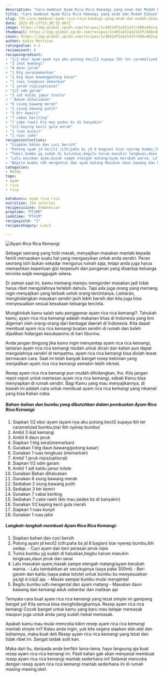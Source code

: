 ```yaml
---
description: "Cara membuat Ayam Rica Rica Kemangi yang enak dan Mudah Dibuat"
title: "Cara membuat Ayam Rica Rica Kemangi yang enak dan Mudah Dibuat"
slug: 745-cara-membuat-ayam-rica-rica-kemangi-yang-enak-dan-mudah-dibuat
date: 2021-05-17T23:30:15.867Z
image: https://img-global.cpcdn.com/recipes/1c40514f2ad2143f/680x482cq70/ayam-rica-rica-kemangi-foto-resep-utama.jpg
thumbnail: https://img-global.cpcdn.com/recipes/1c40514f2ad2143f/680x482cq70/ayam-rica-rica-kemangi-foto-resep-utama.jpg
cover: https://img-global.cpcdn.com/recipes/1c40514f2ad2143f/680x482cq70/ayam-rica-rica-kemangi-foto-resep-utama.jpg
author: Katie Morrison
ratingvalue: 4.2
reviewcount: 8
recipeingredient:
- "1/2 ekor ayam ayam nya aku potong kecil2 supaya lbh ter caramelized bumbubiar lbh nyerep bumbu"
- "3 ikat kemangi"
- "8 daun jeruk"
- "1 btg seraimemarkan"
- "1 btg daun bawangpotong kasar"
- "1 ruas lengkuas memarkan"
- "1 jeruk nipisoptional"
- "1/2 sdm garam"
- "1 sdt kaldu jamur totole"
- " Bahan dihaluskan"
- "6 siung bawang merah"
- "2 siung bawang putih"
- "3 btr kemiri"
- "7 cabai keriting"
- "7 cabe rawit klo mau pedes bs di banyakin"
- "1/2 keping kecil gula merah"
- "1 ruas kunyit"
- "1 ruas jahe"
recipeinstructions:
- "Siapkan bahan dan cuci bersih"
- "Potong ayam jd kecil2 (cth:paha bs jd 8 bagian) biar nyerep bumbu,lbh sedep. Cuci ayam dan beri perasan jeruk nipis"
- "Tumis bumbu yg sudah di haluskan,begitu harum masukin lengkuas,daun jeruk dan serai"
- "Lalu masukan ayam,masak sampe stengah matang/ayam berubah warna. Lalu tambahkan air secukupnya (saya pake 300ml) Beri garam dan kaldu (saya pakai totole) untuk bumbu bs menyesuaikan ya,tgl d icip2 aja. Masak sampai bumbu mulai mengental"
- "Begitu bumbu sdh mengental dan ayam matang Masukan daun bawang dan kemangi aduk sebentar dan matikan api"
categories:
- Resep
tags:
- ayam
- rica
- rica

katakunci: ayam rica rica 
nutrition: 154 calories
recipecuisine: Indonesian
preptime: "PT20M"
cooktime: "PT41M"
recipeyield: "3"
recipecategory: Lunch

---
```



![Ayam Rica Rica Kemangi](https://img-global.cpcdn.com/recipes/1c40514f2ad2143f/680x482cq70/ayam-rica-rica-kemangi-foto-resep-utama.jpg)

Sebagai seorang yang hobi masak, menyajikan masakan mantab kepada famili merupakan suatu hal yang mengasyikan untuk anda sendiri. Peran seorang istri bukan sekadar mengurus rumah saja, tetapi anda juga harus memastikan keperluan gizi terpenuhi dan panganan yang disantap keluarga tercinta wajib menggugah selera.

Di zaman  saat ini, kamu memang mampu mengorder masakan jadi tidak harus ribet mengolahnya terlebih dahulu. Tapi ada juga orang yang memang ingin menyajikan yang terbaik untuk orang tercintanya. Lantaran, menghidangkan masakan sendiri jauh lebih bersih dan kita juga bisa menyesuaikan sesuai kesukaan keluarga tercinta. 



Mungkinkah kamu salah satu penggemar ayam rica rica kemangi?. Tahukah kamu, ayam rica rica kemangi adalah makanan khas di Indonesia yang kini digemari oleh orang-orang dari berbagai daerah di Indonesia. Kita dapat membuat ayam rica rica kemangi buatan sendiri di rumah dan boleh dijadikan hidangan kesukaanmu di hari liburmu.

Anda jangan bingung jika kamu ingin menyantap ayam rica rica kemangi, lantaran ayam rica rica kemangi mudah untuk dicari dan kalian pun dapat mengolahnya sendiri di tempatmu. ayam rica rica kemangi bisa diolah lewat bermacam cara. Saat ini telah banyak banget resep kekinian yang menjadikan ayam rica rica kemangi semakin lebih nikmat.

Resep ayam rica rica kemangi pun mudah dihidangkan, lho. Kita jangan repot-repot untuk memesan ayam rica rica kemangi, sebab Kamu bisa menyiapkan di rumah sendiri. Bagi Kamu yang mau menyajikannya, di bawah ini adalah cara untuk membuat ayam rica rica kemangi yang nikamat yang bisa Kalian coba.

<!--inarticleads1-->

##### Bahan-bahan dan bumbu yang dibutuhkan dalam pembuatan Ayam Rica Rica Kemangi:

1. Siapkan 1/2 ekor ayam (ayam nya aku potong kecil2 supaya lbh ter caramelized bumbu,biar lbh nyerep bumbu)
1. Ambil 3 ikat kemangi
1. Ambil 8 daun jeruk
1. Siapkan 1 btg serai(memarkan)
1. Gunakan 1 btg daun bawang(potong kasar)
1. Gunakan 1 ruas lengkuas (memarkan)
1. Ambil 1 jeruk nipis(optional)
1. Siapkan 1/2 sdm garam
1. Ambil 1 sdt kaldu jamur totole
1. Gunakan  Bahan dihaluskan
1. Gunakan 6 siung bawang merah
1. Sediakan 2 siung bawang putih
1. Sediakan 3 btr kemiri
1. Gunakan 7 cabai keriting
1. Sediakan 7 cabe rawit (klo mau pedes bs di banyakin)
1. Gunakan 1/2 keping kecil gula merah
1. Siapkan 1 ruas kunyit
1. Gunakan 1 ruas jahe




<!--inarticleads2-->

##### Langkah-langkah membuat Ayam Rica Rica Kemangi:

1. Siapkan bahan dan cuci bersih
1. Potong ayam jd kecil2 (cth:paha bs jd 8 bagian) biar nyerep bumbu,lbh sedep. - Cuci ayam dan beri perasan jeruk nipis
1. Tumis bumbu yg sudah di haluskan,begitu harum masukin lengkuas,daun jeruk dan serai
1. Lalu masukan ayam,masak sampe stengah matang/ayam berubah warna. - Lalu tambahkan air secukupnya (saya pake 300ml) - Beri garam dan kaldu (saya pakai totole) untuk bumbu bs menyesuaikan ya,tgl d icip2 aja. - Masak sampai bumbu mulai mengental
1. Begitu bumbu sdh mengental dan ayam matang - Masukan daun bawang dan kemangi aduk sebentar dan matikan api




Ternyata cara buat ayam rica rica kemangi yang lezat simple ini gampang banget ya! Kita semua bisa menghidangkannya. Resep ayam rica rica kemangi Cocok banget untuk kamu yang baru mau belajar memasak maupun juga untuk anda yang sudah hebat memasak.

Apakah kamu mau mulai mencoba bikin resep ayam rica rica kemangi mantab simple ini? Kalau anda ingin, yuk kita segera siapkan alat-alat dan bahannya, maka buat deh Resep ayam rica rica kemangi yang lezat dan tidak ribet ini. Sangat taidak sulit kan. 

Maka dari itu, daripada anda berfikir lama-lama, hayo langsung aja buat resep ayam rica rica kemangi ini. Pasti kalian gak akan menyesal membuat resep ayam rica rica kemangi mantab sederhana ini! Selamat mencoba dengan resep ayam rica rica kemangi mantab sederhana ini di rumah masing-masing,oke!.

